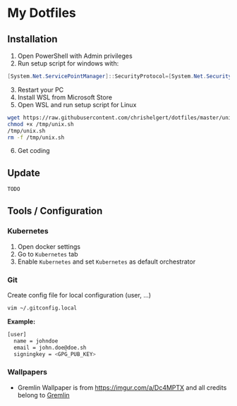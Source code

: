 # My Dotfiles

## Installation

1. Open PowerShell with Admin privileges
2. Run setup script for windows with:
```ps1
[System.Net.ServicePointManager]::SecurityProtocol=[System.Net.SecurityProtocolType]'Tls11,Tls12';Set-ExecutionPolicy Bypass -Scope Process; iex((New-Object System.Net.WebClient).DownloadString('https://raw.githubusercontent.com/chrishelgert/dotfiles/master/windows.ps1'))
```
3. Restart your PC
4. Install WSL from Microsoft Store
5. Open WSL and run setup script for Linux
```bash
wget https://raw.githubusercontent.com/chrishelgert/dotfiles/master/unix.sh -P /tmp/
chmod +x /tmp/unix.sh
/tmp/unix.sh
rm -f /tmp/unix.sh
```
6. Get coding


## Update

```bash
TODO
```

## Tools / Configuration

### Kubernetes

1. Open docker settings
2. Go to `Kubernetes` tab
3. Enable `Kubernetes` and set `Kubernetes` as default orchestrator

### Git

Create config file for local configuration (user, ...)

```bash
vim ~/.gitconfig.local
```

**Example:**

```bash
[user]
  name = johndoe
  email = john.doe@doe.sh
  signingkey = <GPG_PUB_KEY>
```

### Wallpapers

* Gremlin Wallpaper is from https://imgur.com/a/Dc4MPTX and all credits belong to [Gremlin](https://www.gremlin.com/)

